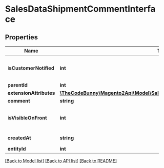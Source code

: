 # SalesDataShipmentCommentInterface

## Properties
Name | Type | Description | Notes
------------ | ------------- | ------------- | -------------
**isCustomerNotified** | **int** | Is-customer-notified flag value. | 
**parentId** | **int** | Parent ID. | 
**extensionAttributes** | [**\TheCodeBunny\Magento2Api\Model\SalesDataShipmentCommentExtensionInterface**](SalesDataShipmentCommentExtensionInterface.md) |  | [optional] 
**comment** | **string** | Comment. | 
**isVisibleOnFront** | **int** | Is-visible-on-storefront flag value. | 
**createdAt** | **string** | Created-at timestamp. | [optional] 
**entityId** | **int** | Invoice ID. | [optional] 

[[Back to Model list]](../README.md#documentation-for-models) [[Back to API list]](../README.md#documentation-for-api-endpoints) [[Back to README]](../README.md)


